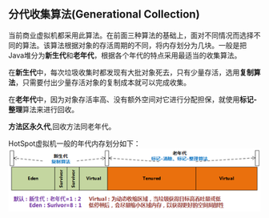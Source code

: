 ## 分代收集算法(Generational Collection)

当前商业虚拟机都采用此算法。在前面三种算法的基础上，面对不同情况而选择不同的算法。该算法根据对象的存活周期的不同，将内存划分为几块。一般是把Java堆分为**新生代**和**老年代**，根据各个年代的特点采用最适当的收集算法。

在**新生代**中，每次垃圾收集时都发现有大批对象死去，只有少量存活，选用**复制算法**，只需要付出少量存活对象的复制成本就可以完成收集。

在**老年代**中，因为对象存活率高、没有额外空间对它进行分配担保，就使用**标记-整理**算法来进行回收。

**方法区永久代**,回收方法同老年代。


HotSpot虚拟机一般的年代内存划分如下：
![HotSpot](./../../pic/GC/Recycling/HotspotRAM.jpg)
